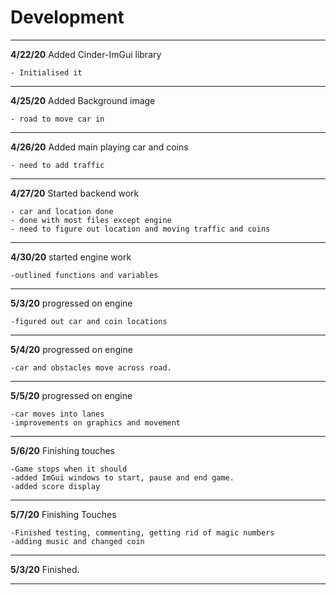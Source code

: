 # Development

---
**4/22/20** Added Cinder-ImGui library

    - Initialised it
---
**4/25/20** Added Background image 

    - road to move car in
   ---
**4/26/20** Added main playing car and coins

    - need to add traffic
---
**4/27/20** Started backend work 
    
    - car and location done
    - done with most files except engine
    - need to figure out location and moving traffic and coins
---
**4/30/20** started engine work 
    
    -outlined functions and variables
---    
**5/3/20** progressed on engine

    -figured out car and coin locations
---
**5/4/20** progressed on engine

    -car and obstacles move across road.
---
**5/5/20** progressed on engine

    -car moves into lanes
    -improvements on graphics and movement
---
**5/6/20** Finishing touches

    -Game stops when it should
    -added ImGui windows to start, pause and end game.
    -added score display
---
**5/7/20** Finishing Touches

    -Finished testing, commenting, getting rid of magic numbers
    -adding music and changed coin
---
**5/3/20** Finished.

---